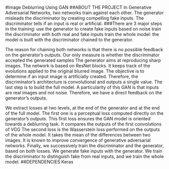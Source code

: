 #Image Deblurring Using GAN
##ABOUT THE PROJECT
In Generative Adversarial Networks, two networks train against each other. The generator misleads the discriminator by creating compelling fake inputs. The discriminator tells if an input is real or artificial.
###There are 3 major steps in the training:
use the generator to create fake inputs based on noise
train the discriminator with both real and fake inputs
train the whole model: the model is built with the discriminator chained to the generator.

The reason for chaining both networks is that there is no possible feedback on the generator’s outputs. Our only measure is whether the discriminator accepted the generated samples
The generator aims at reproducing sharp images. The network is based on ResNet blocks. It keeps track of the evolutions applied to the original blurred image. 
The objective is to determine if an input image is artificially created. Therefore, the discriminator’s architecture is convolutional and outputs a single value.
The last step is to build the full model. A particularity of this GAN is that inputs are real images and not noise. Therefore, we have a direct feedback on the generator’s outputs.

We extract losses at two levels, at the end of the generator and at the end of the full model.
The first one is a perceptual loss computed directly on the generator’s outputs. This first loss ensures the GAN model is oriented towards a deblurring task. It compares the outputs of the first convolutions of VGG
The second loss is the Wasserstein loss performed on the outputs of the whole model. It takes the mean of the differences between two images. It is known to improve convergence of generative adversarial networks.
Finally, we successively train the discriminator and the generator, based on both losses. We generate fake inputs with the generator. We train the discriminator to distinguish fake from real inputs, and we train the whole model.
##DEPENDENCIES
Keras
